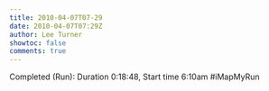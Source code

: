 ```yaml
---
title: 2010-04-07T07-29
date: 2010-04-07T07:29Z
author: Lee Turner
showtoc: false
comments: true
---
```


Completed (Run): Duration 0:18:48, Start time 6:10am  #iMapMyRun

